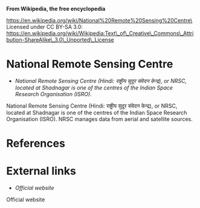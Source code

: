 **From Wikipedia, the free encyclopedia**

https://en.wikipedia.org/wiki/National%20Remote%20Sensing%20Centre\
Licensed under CC BY-SA 3.0:\
https://en.wikipedia.org/wiki/Wikipedia:Text\_of\_Creative\_Commons\_Attribution-ShareAlike\_3.0\_Unported\_License

National Remote Sensing Centre
==============================

-   *National Remote Sensing Centre (Hindi: राष्ट्रीय सुदूर संवेदन
    केन्द्र), or NRSC, located at Shadnagar is one of the centres of the
    Indian Space Research Organisation (ISRO).*

National Remote Sensing Centre (Hindi: राष्ट्रीय सुदूर संवेदन केन्द्र),
or NRSC, located at Shadnagar is one of the centres of the Indian Space
Research Organisation (ISRO). NRSC manages data from aerial and
satellite sources.

References
==========

External links
==============

-   *Official website*

Official website
